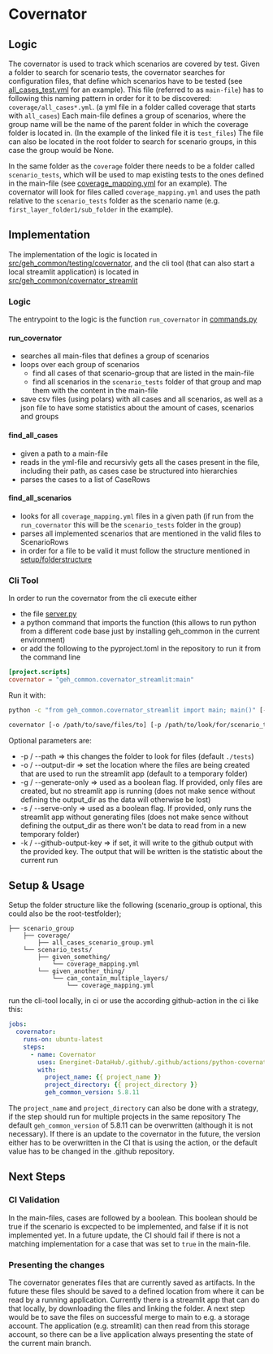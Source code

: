 # Covernator

## Logic

The covernator is used to track which scenarios are covered by test.
Given a folder to search for scenario tests, the covernator searches for configuration files, that define which scenarios have to be tested
(see [all_cases_test.yml](../../../source/geh_common/tests/testing/unit/covernator/test_files/coverage/all_cases_test.yml) for an example).
This file (referred to as `main-file`) has to following this naming pattern in order for it to be discovered: `coverage/all_cases*.yml`. (a yml file in a folder called coverage that starts with `all_cases`)
Each main-file defines a group of scenarios, where the group name will be the name of the parent folder in which the coverage folder is located in. (In the example of the linked file it is `test_files`)
The file can also be located in the root folder to search for scenario groups, in this case the group would be None.

In the same folder as the `coverage` folder there needs to be a folder called `scenario_tests`, which will be used to map existing tests to the ones defined in the main-file (see [coverage_mapping.yml](../../../source/geh_common/tests/testing/unit/covernator/test_files/scenario_tests/first_layer_folder1/sub_folder/coverage_mapping.yml) for an example).
The covernator will look for files called `coverage_mapping.yml` and uses the path relative to the `scenario_tests` folder as the scenario name (e.g. `first_layer_folder1/sub_folder` in the example).

## Implementation

The implementation of the logic is located in [src/geh_common/testing/covernator](../../../source/geh_common/src/geh_common/testing/covernator), and the cli tool (that can also start a local streamlit application) is located in [src/geh_common/covernator_streamlit](../../../source/geh_common/src/geh_common/covernator_streamlit)

### Logic

The entrypoint to the logic is the function `run_covernator` in [commands.py](../../../source/geh_common/src/geh_common/testing/covernator/commands.py)

#### run_covernator

- searches all main-files that defines a group of scenarios
- loops over each group of scenarios
    - find all cases of that scenario-group that are listed in the main-file
    - find all scenarios in the `scenario_tests` folder of that group and map them with the content in the main-file
- save csv files (using polars) with all cases and all scenarios, as well as a json file to have some statistics about the amount of cases, scenarios and groups

#### find_all_cases

- given a path to a main-file
- reads in the yml-file and recursivly gets all the cases present in the file, including their path, as cases case be structured into hierarchies
- parses the cases to a list of CaseRows

#### find_all_scenarios

- looks for all `coverage_mapping.yml` files in a given path (if run from the `run_covernator` this will be the `scenario_tests` folder in the group)
- parses all implemented scenarios that are mentioned in the valid files to ScenarioRows
- in order for a file to be valid it must follow the structure mentioned in [setup/folderstructure](#setup--usage)

### Cli Tool

In order to run the covernator from the cli execute either
- the file [server.py](../../../source/geh_common/src/geh_common/covernator_streamlit/server.py)
- a python command that imports the function (this allows to run python from a different code base just by installing geh_common in the current environment)
- or add the following to the pyproject.toml in the repository to run it from the command line

```toml
[project.scripts]
covernator = "geh_common.covernator_streamlit:main"
```

Run it with:

```sh
python -c "from geh_common.covernator_streamlit import main; main()" [-o /path/to/save/files/to] [-p /path/to/look/for/scenario_tests] [-g] [-s] [-k github-output-key]
```

```sh
covernator [-o /path/to/save/files/to] [-p /path/to/look/for/scenario_tests] [-g] [-s] [-k github-output-key]
```

Optional parameters are:

- -p / --path => this changes the folder to look for files (default `./tests`)
- -o / --output-dir => set the location where the files are being created that are used to run the streamlit app (default to a temporary folder)
- -g / --generate-only => used as a boolean flag. If provided, only files are created, but no streamlit app is running (does not make sence without defining the output_dir as the data will otherwise be lost)
- -s / --serve-only => used as a boolean flag. If provided, only runs the streamlit app without generating files (does not make sence without defining the output_dir as there won't be data to read from in a new temporary folder)
- -k / --github-output-key => if set, it will write to the github output with the provided key. The output that will be written is the statistic about the current run

## Setup & Usage

Setup the folder structure like the following (scenario_group is optional, this could also be the root-testfolder);

```plaintext
├── scenario_group
    ├── coverage/
        ├── all_cases_scenario_group.yml
    └── scenario_tests/
        ├── given_something/
            └── coverage_mapping.yml
        └── given_another_thing/
            └── can_contain_multiple_layers/
                └── coverage_mapping.yml
```

run the cli-tool locally, in ci or use the according github-action in the ci like this:

```yaml
jobs:
  covernator:
    runs-on: ubuntu-latest
    steps:
      - name: Covernator
        uses: Energinet-DataHub/.github/.github/actions/python-covernator-generate-files@v14
        with:
          project_name: {{ project_name }}
          project_directory: {{ project_directory }}
          geh_common_version: 5.8.11
```

The `project_name` and `project_directory` can also be done with a strategy, if the step should run for multiple projects in the same repository
The default `geh_common_version` of 5.8.11 can be overwritten (although it is not necessary). If there is an update to the covernator in the future, the version either has to be overwritten in the CI that is using the action, or the default value has to be changed in the .github repository.

## Next Steps

### CI Validation

In the main-files, cases are followed by a boolean. This boolean should be true if the scenario is excpected to be implemented, and false if it is not implemented yet.
In a future update, the CI should fail if there is not a matching implementation for a case that was set to `true` in the main-file.

### Presenting the changes

The covernator generates files that are currently saved as artifacts.
In the future these files should be saved to a defined location from where it can be read by a running application.
Currently there is a streamlit app that can do that locally, by downloading the files and linking the folder.
A next step would be to save the files on successful merge to main to e.g. a storage account.
The application (e.g. streamlit) can then read from this storage account, so there can be a live application always presenting the state of the current main branch.
